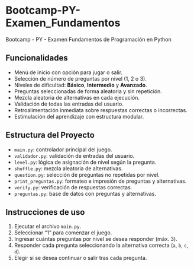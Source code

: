 # Bootcamp-PY-Examen_Fundamentos
Bootcamp - PY - Examen Fundamentos de Programación en Python

## Funcionalidades

- Menú de inicio con opción para jugar o salir.
- Selección de número de preguntas por nivel (1, 2 o 3).
- Niveles de dificultad: **Básico**, **Intermedio** y **Avanzado**.
- Preguntas seleccionadas de forma aleatoria y sin repetición.
- Mezcla aleatoria de alternativas en cada ejecución.
- Validación de todas las entradas del usuario.
- Retroalimentación inmediata sobre respuestas correctas o incorrectas.
- Estimulación del aprendizaje con estructura modular.

## Estructura del Proyecto

- `main.py`: controlador principal del juego.
- `validador.py`: validación de entradas del usuario.
- `level.py`: lógica de asignación de nivel según la pregunta.
- `shuffle.py`: mezcla aleatoria de alternativas.
- `question.py`: selección de preguntas no repetidas por nivel.
- `print_preguntas.py`: formateo e impresión de preguntas y alternativas.
- `verify.py`: verificación de respuestas correctas.
- `preguntas.py`: base de datos con preguntas y alternativas.

## Instrucciones de uso

1. Ejecutar el archivo `main.py`.
2. Seleccionar “1” para comenzar el juego.
3. Ingresar cuántas preguntas por nivel se desea responder (máx. 3).
4. Responder cada pregunta seleccionando la alternativa correcta (`a`, `b`, `c`, `d`).
5. Elegir si se desea continuar o salir tras cada pregunta.